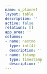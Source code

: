 ```yaml
---
name: u_planref
layout: table
description: ''
active: false
relations: []
app_area: ''
columns:
- name: nextno
  type: int(4)
  description: ''
- name: tstamp
  type: timestamp
  description: ''
---
```


